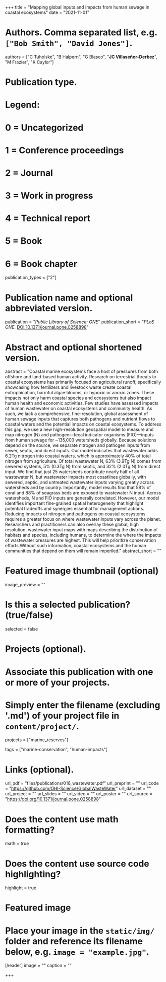 +++
title = "Mapping global inputs and impacts from human sewage in coastal ecosystems"
date = "2021-11-01"

# Authors. Comma separated list, e.g. `["Bob Smith", "David Jones"]`.
authors = ["C Tuholske", "B Halpern", "G Blasco", "**JC Villaseñor-Derbez**", "M Frazier", "K Caylor"]

# Publication type.
# Legend:
# 0 = Uncategorized
# 1 = Conference proceedings
# 2 = Journal
# 3 = Work in progress
# 4 = Technical report
# 5 = Book
# 6 = Book chapter
publication_types = ["2"]

# Publication name and optional abbreviated version.
publication = "*Public Library of Science: ONE*"
publication_short = "*PLoS ONE*. [DOI 10.1371/journal.pone.0258898](https://doi.org/10.1371/journal.pone.0258898)"

# Abstract and optional shortened version.
abstract = "Coastal marine ecosystems face a host of pressures from both offshore and land-based human activity. Research on terrestrial threats to coastal ecosystems has primarily focused on agricultural runoff, specifically showcasing how fertilizers and livestock waste create coastal eutrophication, harmful algae blooms, or hypoxic or anoxic zones. These impacts not only harm coastal species and ecosystems but also impact human health and economic activities. Few studies have assessed impacts of human wastewater on coastal ecosystems and community health. As such, we lack a comprehensive, fine-resolution, global assessment of human sewage inputs that captures both pathogens and nutrient flows to coastal waters and the potential impacts on coastal ecosystems. To address this gap, we use a new high-resolution geospatial model to measure and map nitrogen (N) and pathogen—fecal indicator organisms (FIO)—inputs from human sewage for ~135,000 watersheds globally. Because solutions depend on the source, we separate nitrogen and pathogen inputs from sewer, septic, and direct inputs. Our model indicates that wastewater adds 6.2Tg nitrogen into coastal waters, which is approximately 40% of total nitrogen from agriculture. Of total wastewater N, 63% (3.9Tg N) comes from sewered systems, 5% (0.3Tg N) from septic, and 32% (2.0Tg N) from direct input. We find that just 25 watersheds contribute nearly half of all wastewater N, but wastewater impacts most coastlines globally, with sewered, septic, and untreated wastewater inputs varying greatly across watersheds and by country. Importantly, model results find that 58% of coral and 88% of seagrass beds are exposed to wastewater N input. Across watersheds, N and FIO inputs are generally correlated. However, our model identifies important fine-grained spatial heterogeneity that highlight potential tradeoffs and synergies essential for management actions. Reducing impacts of nitrogen and pathogens on coastal ecosystems requires a greater focus on where wastewater inputs vary across the planet. Researchers and practitioners can also overlay these global, high resolution, wastewater input maps with maps describing the distribution of habitats and species, including humans, to determine the where the impacts of wastewater pressures are highest. This will help prioritize conservation efforts.Without such information, coastal ecosystems and the human communities that depend on them will remain imperiled."
abstract_short = ""

# Featured image thumbnail (optional)
image_preview = ""

# Is this a selected publication? (true/false)
selected = false

# Projects (optional).
#   Associate this publication with one or more of your projects.
#   Simply enter the filename (excluding '.md') of your project file in `content/project/`.
projects = ["marine_reserves"]

tags = ["marine-conservation", "human-impacts"]

# Links (optional).
url_pdf = "files/publications/016_wastewater.pdf"
url_preprint = ""
url_code = "https://github.com/OHI-Science/GlobalWasteWater"
url_dataset = ""
url_project = ""
url_slides = ""
url_video = ""
url_poster = ""
url_source = "https://doi.org/10.1371/journal.pone.0258898"

# Does the content use math formatting?
math = true

# Does the content use source code highlighting?
highlight = true

# Featured image
# Place your image in the `static/img/` folder and reference its filename below, e.g. `image = "example.jpg"`.
[header]
image = ""
caption = ""

+++
